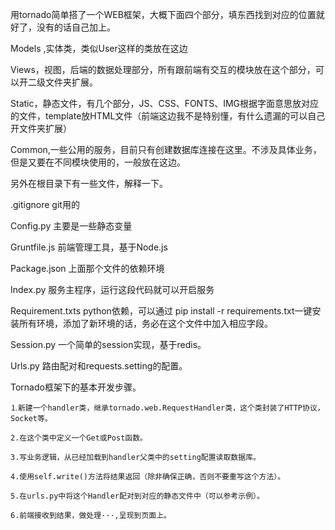 用tornado简单搭了一个WEB框架，大概下面四个部分，填东西找到对应的位置就好了，没有的话自己加上。

Models ,实体类，类似User这样的类放在这边

Views，视图，后端的数据处理部分，所有跟前端有交互的模块放在这个部分，可以开二级文件夹扩展。

Static，静态文件，有几个部分，JS、CSS、FONTS、IMG根据字面意思放对应的文件，template放HTML文件（前端这边我不是特别懂，有什么遗漏的可以自己开文件夹扩展）

Common,一些公用的服务，目前只有创建数据库连接在这里。不涉及具体业务，但是又要在不同模块使用的，一般放在这边。

另外在根目录下有一些文件，解释一下。

.gitignore git用的

Config.py 主要是一些静态变量

Gruntfile.js 前端管理工具，基于Node.js

Package.json 上面那个文件的依赖环境

Index.py 服务主程序，运行这段代码就可以开启服务

Requirement.txts python依赖，可以通过  pip install -r requirements.txt一键安装所有环境，添加了新环境的话，务必在这个文件中加入相应字段。

Session.py 一个简单的session实现，基于redis。

Urls.py  路由配对和requests.setting的配置。




Tornado框架下的基本开发步骤。

    ⒈新建一个handler类，继承tornado.web.RequestHandler类，这个类封装了HTTP协议，Socket等。

    2.在这个类中定义一个Get或Post函数。

    3.写业务逻辑，从已经加载到handler父类中的setting配置读取数据库。

    4.使用self.write()方法将结果返回（除非确保正确，否则不要重写这个方法）。

    5.在urls.py中将这个Handler配对到对应的静态文件中（可以参考示例）。

    6.前端接收到结果，做处理···,呈现到页面上。